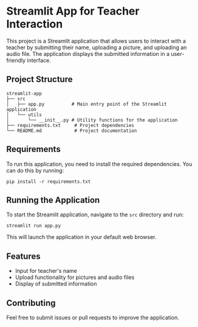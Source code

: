 # Streamlit App for Teacher Interaction

This project is a Streamlit application that allows users to interact with a teacher by submitting their name, uploading a picture, and uploading an audio file. The application displays the submitted information in a user-friendly interface.

## Project Structure

```
streamlit-app
├── src
│   ├── app.py          # Main entry point of the Streamlit application
│   └── utils
│       └── __init__.py # Utility functions for the application
├── requirements.txt     # Project dependencies
└── README.md            # Project documentation
```

## Requirements

To run this application, you need to install the required dependencies. You can do this by running:

```
pip install -r requirements.txt
```

## Running the Application

To start the Streamlit application, navigate to the `src` directory and run:

```
streamlit run app.py
```

This will launch the application in your default web browser.

## Features

- Input for teacher's name
- Upload functionality for pictures and audio files
- Display of submitted information

## Contributing

Feel free to submit issues or pull requests to improve the application.
